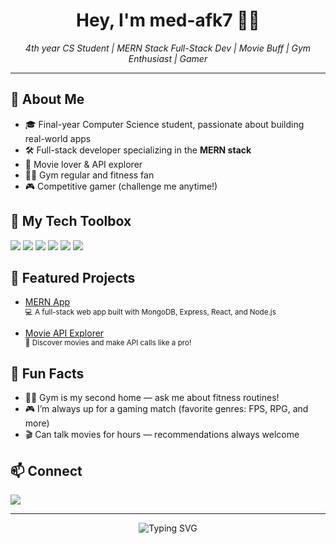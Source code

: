 <!-- Hi there 👋 I'm med-afk7! -->

<h1 align="center">Hey, I'm med-afk7 👨‍💻</h1>
<p align="center">
  <em>4th year CS Student | MERN Stack Full-Stack Dev | Movie Buff | Gym Enthusiast | Gamer</em>
</p>

---

## 🚀 About Me

- 🎓 Final-year Computer Science student, passionate about building real-world apps
- 🛠️ Full-stack developer specializing in the **MERN stack**
- 🍿 Movie lover & API explorer
- 🏋️‍♂️ Gym regular and fitness fan
- 🎮 Competitive gamer (challenge me anytime!)

## 🧰 My Tech Toolbox

<img src="https://img.shields.io/badge/Stack-MERN-green?style=for-the-badge&logo=mongodb&logoColor=white" />
<img src="https://img.shields.io/badge/JavaScript-F7DF1E?style=for-the-badge&logo=javascript&logoColor=black" />
<img src="https://img.shields.io/badge/React-61DAFB?style=for-the-badge&logo=react&logoColor=black" />
<img src="https://img.shields.io/badge/Node.js-339933?style=for-the-badge&logo=node.js&logoColor=white" />
<img src="https://img.shields.io/badge/Express.js-404D59?style=for-the-badge" />
<img src="https://img.shields.io/badge/MongoDB-4EA94B?style=for-the-badge&logo=mongodb&logoColor=white" />

## 📌 Featured Projects

- [MERN App](https://github.com/med-afk7/mern-app)  
  <sup>💻 A full-stack web app built with MongoDB, Express, React, and Node.js</sup>

- [Movie API Explorer](https://github.com/med-afk7/movie-api-calling)  
  <sup>🍿 Discover movies and make API calls like a pro!</sup>

## 🎯 Fun Facts

- 🏋️‍♂️ Gym is my second home — ask me about fitness routines!
- 🎮 I’m always up for a gaming match (favorite genres: FPS, RPG, and more)
- 🎬 Can talk movies for hours — recommendations always welcome

## 📫 Connect

<!-- Add your real links if you want! -->
<p align="left">
  <a href="mailto:your-email@example.com"><img src="https://img.shields.io/badge/Email-D14836?style=flat&logo=gmail&logoColor=white"/></a>
  <!-- <a href="https://linkedin.com/in/your-linkedin"><img src="https://img.shields.io/badge/LinkedIn-0077B5?style=flat&logo=linkedin&logoColor=white"/></a> -->
</p>

---

<p align="center">
  <img src="https://readme-typing-svg.demolab.com?font=Fira+Code&duration=3000&pause=1000&color=13C2F8&center=true&vCenter=true&width=435&lines=Building+something+awesome...;Let's+connect+and+collaborate!+🚀" alt="Typing SVG" />
</p>
